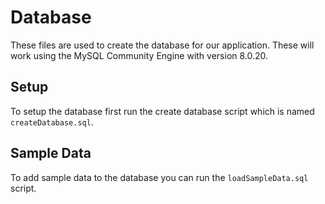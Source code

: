 # Database

These files are used to create the database for our application. These will work using the MySQL Community Engine with version 8.0.20.

## Setup

To setup the database first run the create database script which is named `createDatabase.sql`.

## Sample Data

To add sample data to the database you can run the `loadSampleData.sql` script.